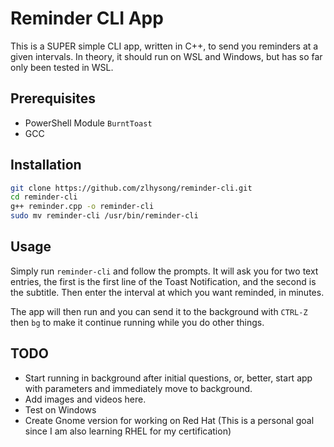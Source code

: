 # Reminder CLI App

This is a SUPER simple CLI app, written in C++, to send you reminders at a given intervals.
In theory, it should run on WSL and Windows, but has so far only been tested in WSL.

## Prerequisites

- PowerShell Module `BurntToast`
- GCC

## Installation

```bash
git clone https://github.com/zlhysong/reminder-cli.git
cd reminder-cli
g++ reminder.cpp -o reminder-cli
sudo mv reminder-cli /usr/bin/reminder-cli
```

## Usage

Simply run `reminder-cli` and follow the prompts.
It will ask you for two text entries, the first is the first line of the Toast Notification, and the second is the subtitle.
Then enter the interval at which you want reminded, in minutes.

The app will then run and you can send it to the background with `CTRL-Z` then `bg` to make it continue running while you do other things.

## TODO

- Start running in background after initial questions, or, better, start app with parameters and immediately move to background.
- Add images and videos here.
- Test on Windows
- Create Gnome version for working on Red Hat (This is a personal goal since I am also learning RHEL for my certification)
